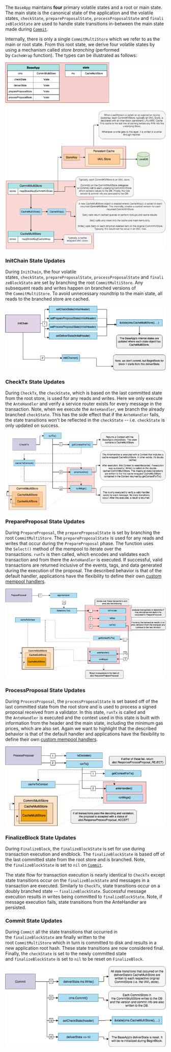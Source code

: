 The `BaseApp` maintains **four** primary volatile states and a root or main state. The main state is the canonical state of the application and the volatile states, `checkState`, `prepareProposalState`, `processProposalState` and `finalizeBlockState` are used to handle state transitions in-between the main state made during [`Commit`](https://docs.cosmos.network/v0.52/learn/advanced/baseapp#commit).

Internally, there is only a single `CommitMultiStore` which we refer to as the main or root state. From this root state, we derive four volatile states by using a mechanism called *store branching* (performed by `CacheWrap` function). The types can be illustrated as follows:

![alt text](image.png)


### InitChain State Updates[​](https://docs.cosmos.network/v0.52/learn/advanced/baseapp#initchain-state-updates "Direct link to InitChain State Updates")

During `InitChain`, the four volatile states, `checkState`, `prepareProposalState`, `processProposalState` and `finalizeBlockState` are set by branching the root `CommitMultiStore`. Any subsequent reads and writes happen on branched versions of the `CommitMultiStore`. To avoid unnecessary roundtrip to the main state, all reads to the branched store are cached.

![alt text](image-1.png)


### CheckTx State Updates[​](https://docs.cosmos.network/v0.52/learn/advanced/baseapp#checktx-state-updates "Direct link to CheckTx State Updates")

During `CheckTx`, the `checkState`, which is based on the last committed state from the root store, is used for any reads and writes. Here we only execute the `AnteHandler` and verify a service router exists for every message in the transaction. Note, when we execute the `AnteHandler`, we branch the already branched `checkState`. This has the side effect that if the `AnteHandler` fails, the state transitions won't be reflected in the `checkState` \-- i.e. `checkState` is only updated on success.


![alt text](image-2.png)


### PrepareProposal State Updates[​](https://docs.cosmos.network/v0.52/learn/advanced/baseapp#prepareproposal-state-updates "Direct link to PrepareProposal State Updates")

During `PrepareProposal`, the `prepareProposalState` is set by branching the root `CommitMultiStore`. The `prepareProposalState` is used for any reads and writes that occur during the `PrepareProposal` phase. The function uses the `Select()` method of the mempool to iterate over the transactions. `runTx` is then called, which encodes and validates each transaction and from there the `AnteHandler` is executed. If successful, valid transactions are returned inclusive of the events, tags, and data generated during the execution of the proposal. The described behavior is that of the default handler, applications have the flexibility to define their own [custom mempool handlers](https://docs.cosmos.network/main/build/building-apps/app-mempool).

![alt text](image-3.png)


### ProcessProposal State Updates[​](https://docs.cosmos.network/v0.52/learn/advanced/baseapp#processproposal-state-updates "Direct link to ProcessProposal State Updates")

During `ProcessProposal`, the `processProposalState` is set based off of the last committed state from the root store and is used to process a signed proposal received from a validator. In this state, `runTx` is called and the `AnteHandler` is executed and the context used in this state is built with information from the header and the main state, including the minimum gas prices, which are also set. Again we want to highlight that the described behavior is that of the default handler and applications have the flexibility to define their own [custom mempool handlers](https://docs.cosmos.network/main/build/building-apps/app-mempool).

![alt text](image-4.png)


### FinalizeBlock State Updates[​](https://docs.cosmos.network/v0.52/learn/advanced/baseapp#finalizeblock-state-updates "Direct link to FinalizeBlock State Updates")

During `FinalizeBlock`, the `finalizeBlockState` is set for use during transaction execution and endblock. The `finalizeBlockState` is based off of the last committed state from the root store and is branched. Note, the `finalizeBlockState` is set to `nil` on [`Commit`](https://docs.cosmos.network/v0.52/learn/advanced/baseapp#commit).

The state flow for transaction execution is nearly identical to `CheckTx` except state transitions occur on the `finalizeBlockState` and messages in a transaction are executed. Similarly to `CheckTx`, state transitions occur on a doubly branched state -- `finalizeBlockState`. Successful message execution results in writes being committed to `finalizeBlockState`. Note, if message execution fails, state transitions from the AnteHandler are persisted.

### Commit State Updates[​](https://docs.cosmos.network/v0.52/learn/advanced/baseapp#commit-state-updates "Direct link to Commit State Updates")

During `Commit` all the state transitions that occurred in the `finalizeBlockState` are finally written to the root `CommitMultiStore` which in turn is committed to disk and results in a new application root hash. These state transitions are now considered final. Finally, the `checkState` is set to the newly committed state and `finalizeBlockState` is set to `nil` to be reset on `FinalizeBlock`.

![alt text](image-5.png)
